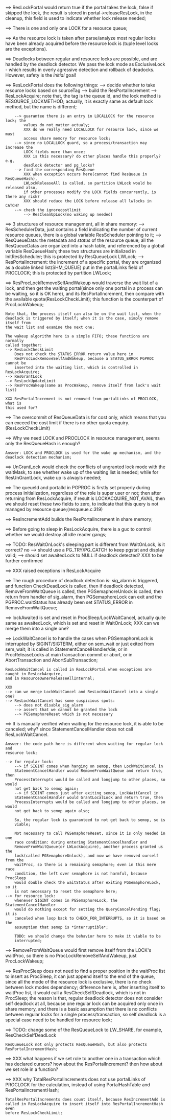 ==> ResLockPortal would return true if the portal takes the lock, false if
	skipped the lock, the result is stored in portal->releaseResLock, in the
	cleanup, this field is used to indicate whether lock release needed;

==> There is one and only one LOCK for a resource queue;

==> As the resource lock is taken after parse/analyze most regular locks have
	been already acquired before the resource lock is (tuple level locks are the
	exceptions).

==> Deadlocks between regular and resource locks are possible, and are handled
	by the deadlock detector. We pass the lock mode as ExclusiveLock - which
	results in overly agressive detection and rollback of deadocks. However, safety
	is the *initial* goal!

==> ResLockPortal does the following things:
	--> decide whether to take resource locks based on sourceTag
	--> build the ResPortalIncrement
	--> ResLockAcquire; note that, the tag is the queue id, and the lock method
		is RESOURCE_LOCKMETHOD; actually, it is exactly same as default lock
		method, but the name is different;

		--> guarantee there is an entry in LOCALLOCK for the resource lock; the
			values do not matter actualy;
			XXX do we really need LOCALLOCK for resource lock, since we must
			access share memory for resource lock;
		--> since no LOCALLOCK guard, so a process/transaction may increase the
			LOCK fields more than once;
			XXX is this necessary? do other places handle this properly? e.g,
			deadlock detector and pg_locks?
		--> find the corresponding ResQueue
			XXX when exception occurs here(cannot find ResQueue in ResQueueHash),
			LWLockReleaseAll is called, so partition LWLock would be released also,
			if other processes modify the LOCK fields concurrently, is there any risk?
			XXX should reduce the LOCK before release all lwlocks in CATCH?
		--> check the ignorecostlimit
			--> ResCleanUpLock(no waking up needed)



==> 3 structures of resource management, all in share memory:
	--> ResSchedulerData, just contains a field indicating the number of current
		resource queues, there is a global variable ResScheduler pointing to it;
	--> ResQueueData: the metadata and *status* of the resource queue; all the
		ResQueueDatas are organized into a hash table, and referenced by a
		global variable ResQueueHash; these two structures are initialized in
		InitResScheduler; this is protected by ResQueueLock LWLock;
	--> ResPortalIncrement: the increment of a specific portal, they are
		organized as a double linked list(SHM_QUEUE) put in the portalLinks
		field of PROCLOCK; this is protected by partition LWLock;

==> ResProcLockRemoveSelfAndWakeup would traverse the wait list of a lock, and
	then get the waiting portal(since only one portal in a process can be
	waiting, so it is OK here), and its ResPortalIncrement, then compare with
	the available quota(ResLockCheckLimit); this function is the counterpart of
	ProcLockWakeup;

	Note that, the process itself can also be on the wait list, when the
	deadlock is triggered by itself; when it is the case, simply remove itself from
	the wait list and examine the next one;

	The wakeup algorithm here is a simple FIFO; these functions are normally
	called together:
	--> ResLockCheckLimit
		Does not check the STATUS_ERROR return value here in
		ResProcLockRemoveSelfAndWakeup, because a STATUS_ERROR PGPROC cannot be
		inserted into the waiting list, which is controlled in ResLockAcquire;
	--> ResGrantLock
	--> ResLockUpdateLimit
	--> ResProcWakeup(same as ProcWakeup, remove itself from lock's wait list)

	XXX ResPortalIncrement is not removed from portalLinks of PROCLOCK, what is
	this used for?

==> The overcommit of ResQueueData is for cost only, which means that you can
	exceed the cost limit if there is no other quota enquiry.(ResLockCheckLimit)

==> Why we need LOCK and PROCLOCK in resource management, seems only the
	ResQueueHash is enough?

	Answer: LOCK and PROCLOCK is used for the wake up mechanism, and the
	deadlock detection mechanism;

==> UnGrantLock would check the conflicts of ungranted lock mode with the
	waitMask, to see whether wake up of the waiting list is needed; while for
	ResUnGrantLock, wake up is alwayls needed;

==> The queueId and portalId in PGPROC is firstly set properly during process
	initialization, regardless of the role is super user or not; then after
	returning from ResLockAcquire, if result is LOCKACQUIRE_NOT_AVAIL, then we
	should reset these two fields to zero, to indicate that this query is not
	managed by resource queue;(resqueue.c:319)

==> ResIncrementAdd builds the ResPortalIncrement in share memory;

==> Before going to sleep in ResLockAcquire, there is a guc to control whether
	we would destroy all idle reader gangs;

==> TODO: ResWaitOnLock's sleeping part is different from WaitOnLock, is it correct? no
	--> should use a PG_TRY/PG_CATCH to keep pgstat and display valid;
	--> should set awaitedLock to NULL if deadlock detected? XXX to be further confirmed

==> XXX raised exceptions in ResLockAcquire

==> The rough procedure of deadlock detection is: sig\_alarm is triggered, and
	function CheckDeadLock is called, then if deadlock detected,
	RemoveFromWaitQueue is called, then PGSemaphoreUnlock is called, then return
	from handler of sig_alarm, then PGSemaphoreLock can exit and the
	PGPROC.waitStatus has already been set STATUS_ERROR in RemoveFromWaitQueue;

==> lockAwaited is set and reset in ProcSleep/LockWaitCancel, actually quite same as
	awaitedLock, which is set and reset in WaitOnLock;
	XXX can we merge them into a single one?

==> LockWaitCancel is to handle the cases when PGSemaphoreLock is interrupted by
	SIGINT/SIGTERM, either on sem_wait or just exited from sem_wait; it is
	called in StatementCancelHandler/die, or in ProcReleaseLocks at main
	transaction commit or abort, or in AbortTransaction and AbortSubTransaction;

	ResLockWaitCancel is called in ResLockPortal when exceptions are caught in ResLockAcquire,
	and in ResourceOwnerReleaseAllInternal;

	XXX
	--> can we merge LockWaitCancel and ResLockWaitCancel into a single one?
	--> ResLockWaitCancel has some suspicious spots:
		--> does not disable_sig_alarm
		--> assert that we cannot be granted the lock
		--> PGSemaphoreReset which is not necessary

==> It is manually verified when waiting for the resource lock, it is able to be
	canceled; why? since StatementCancelHandler does not call ResLockWaitCancel.

	Answer: the code path here is different when waiting for regular lock and
	resource lock;
	
	--> for regular lock:
		--> if SIGINT comes when hanging on semop, then LockWaitCancel in
		StatementCancelHandler would RemoveFromWaitQueue and return true, then
		ProcessInterrupts would be called and longjump to other places, so would
		not get back to semop again;
		--> if SIGINT comes just after exiting semop, LockWaitCancel in
		StatementCancelHandler would GrantLocalLock and return true, then
		ProcessInterrupts would be called and longjump to other places, so would
		not get back to semop again also;

		So, the regular lock is guaranteed to not get back to semop, so is
		viable;

		Not necessary to call PGSemaphoreReset, since it is only needed in one
		race condition: during entering StatementCancelhandler and
		RemoveFromWaitQueue(or LWLockAcquire), another process granted us the
		lock(called PGSemaphoreUnlock), and now we have removed ourself from the
		waitProc, so there is a remaining semaphore; even in this mere race
		condition, the left over semaphore is not harmful, because ProcSleep
		would double check the waitStatus after exiting PGSemaphoreLock, so it
		is not necessary to reset the semaphore here;
	--> for resource lock:
		whenever SIGINT comes in PGSemaphoreLock, the StatementCancelHandler
		would do nothing except for setting the QueryCancelPending flag; it is
		canceled when loop back to CHECK_FOR_INTERRUPTS, so it is based on the
		assumption that semop is *interruptible*;

		TODO: we should change the behavior here to make it viable to be
		interrupted;


==> RemoveFromWaitQueue would first remove itself from the LOCK's waitProc, so
	there is no ProcLockRemoveSelfAndWakeup, just ProcLockWakeup;

==> ResProcSleep does not need to find a proper position in the waitProc list to
	insert as ProcSleep, it can just append itself to the end of the queue,
	since all the mode of the resource lock is exclusive, there is no check
	between lock modes dependency; difference here is, after inserting itself to
	waitProc list, it would call a ResCheckSelfDeadlock, which is not in
	ProcSleep; the reason is that, regular deadlock detector does not consider
	self deadlock at all, because one regular lock can be acquired only once in
	share memory, and there is a basic assumption that there is no conflicts
	between regular locks for a single process/transaction, so self deadlock is
	a special case need to be handled for resource lock;

==> TODO: change some of the ResQueueLock to LW\_SHARE, for example,
	ResCheckSelfDeadLock

	ResQueueLock not only protects ResQueueHash, but also protects
	ResPortalIncrementHash;

==> XXX what happens if we set role to another one in a transaction which has
	declared cursors? how about the ResPortalIncrement?
	then how about we set role in a function?

==> XXX why TotalResPortalIncrements does not use portalLinks of PROCLOCK for
	the calculation, instead of using PortalHashTable and ResPortalIncrementHash;

	TotalResPortalIncrements does count itself, because ResIncrementAdd is
	called in ResLockAcquire to insert itself into ResPortalIncrementHash even
	before ResLockCheckLimit;
